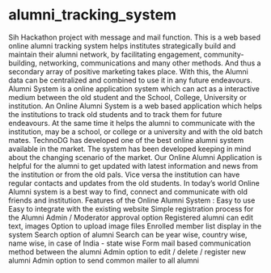 # alumni_tracking_system
Sih Hackathon project with message and mail function.
This is a web based online alumni tracking system helps institutes strategically build and maintain their alumni network, by facilitating engagement, community-building, networking, communications and many other methods. And thus a secondary array of positive marketing takes place. With this, the Alumni data can be centralized and combined to use it in any future endeavours.
Alumni System is a online application system which can act as a interactive medium between the old student and the School, College, University or institution. An Online Alumni System is a web based application which helps the institutions to track old students and to track them for future endeavours. At the same time it helps the alumni to communicate with the institution, may be a school, or college or a university and with the old batch mates. TechnoDG has developed one of the best online alumni system available in the market. The system has been developed keeping in mind about the changing scenario of the market.
Our Online Alumni Application is helpful for the alumni to get updated with latest information and news from the institution or from the old pals. Vice versa the institution can have regular contacts and updates from the old students. In today’s world Online Alumni system is a best way to find, connect and communicate with old friends and institution.
Features of the Online Alumni System :
Easy to use
Easy to integrate with the existing website
Simple registration process for the Alumni
Admin / Moderator approval option
Registered alumni can edit text, images
Option to upload image files
Enrolled member list display in the system
Search option of alumni
Search can be year wise, country wise, name wise, in case of India - state wise
Form mail based communication method between the alumni
Admin option to edit / delete / register new alumni
Admin option to send common mailer to all alumni
